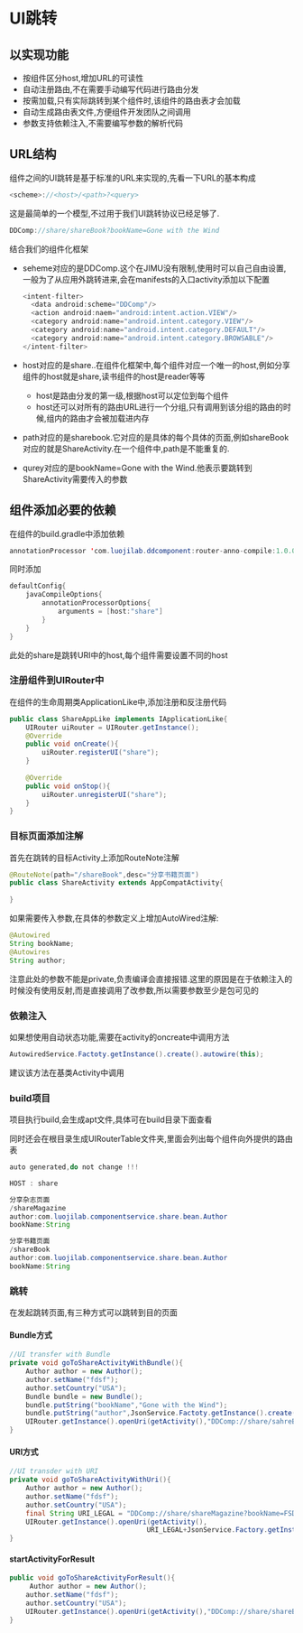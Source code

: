 # UI跳转

## 以实现功能

- 按组件区分host,增加URL的可读性
- 自动注册路由,不在需要手动编写代码进行路由分发
- 按需加载,只有实际跳转到某个组件时,该组件的路由表才会加载
- 自动生成路由表文件,方便组件开发团队之间调用
- 参数支持依赖注入,不需要编写参数的解析代码

## URL结构

组件之间的UI跳转是基于标准的URL来实现的,先看一下URL的基本构成

```java
<scheme>://<host>/<path>?<query>
```

这是最简单的一个模型,不过用于我们UI跳转协议已经足够了.

```java
DDComp://share/shareBook?bookName=Gone with the Wind
```

结合我们的组件化框架

- seheme对应的是DDComp.这个在JIMU没有限制,使用时可以自己自由设置,一般为了从应用外跳转进来,会在manifests的入口activity添加以下配置

  ```java
  <intent-filter>
  	<data android:scheme="DDComp"/>
  	<action android:naem="android:intent.action.VIEW"/>
  	<category android:name="android.intent.category.VIEW"/>
  	<category android:name="android.intent.category.DEFAULT"/>
  	<category android:name="android.intent.category.BROWSABLE"/>
  </intent-filter>
  ```

- host对应的是share..在组件化框架中,每个组件对应一个唯一的host,例如分享组件的host就是share,读书组件的host是reader等等

  - host是路由分发的第一级,根据host可以定位到每个组件
  - host还可以对所有的路由URL进行一个分组,只有调用到该分组的路由的时候,组内的路由才会被加载进内存

- path对应的是sharebook.它对应的是具体的每个具体的页面,例如shareBook对应的就是ShareActivity.在一个组件中,path是不能重复的.

- qurey对应的是bookName=Gone with the Wind.他表示要跳转到ShareActivity需要传入的参数

## 组件添加必要的依赖

在组件的build.gradle中添加依赖

```java
annotationProcessor 'com.luojilab.ddcomponent:router-anno-compile:1.0.0'
```

同时添加

```java
defaultConfig{
    javaCompileOptions{
        annotationProcessorOptions{
            arguments = [host:"share"]
        }
    }
}
```

此处的share是跳转URI中的host,每个组件需要设置不同的host

### 注册组件到UIRouter中

在组件的生命周期类ApplicationLike中,添加注册和反注册代码

```java
public class ShareAppLike implements IApplicationLike{
    UIRouter uiRouter = UIRouter.getInstance();
    @Override
    public void onCreate(){
        uiRouter.registerUI("share");
    }
    
    @Override
    public void onStop(){
        uiRouter.unregisterUI("share");
    }
}
```

### 目标页面添加注解

首先在跳转的目标Activity上添加RouteNote注解

```java
@RouteNote(path="/shareBook",desc="分享书籍页面")
public class ShareActivity extends AppCompatActivity{
    
}
```

如果需要传入参数,在具体的参数定义上增加AutoWired注解:

```java
@Autowired
String bookName;
@Autowires
String author;
```

注意此处的参数不能是private,负责编译会直接报错.这里的原因是在于依赖注入的时候没有使用反射,而是直接调用了改参数,所以需要参数至少是包可见的

### 依赖注入

如果想使用自动状态功能,需要在activity的oncreate中调用方法

```java
AutowiredService.Factoty.getInstance().create().autowire(this);
```

建议该方法在基类Activity中调用

### build项目

项目执行build,会生成apt文件,具体可在build目录下面查看

同时还会在根目录生成UIRouterTable文件夹,里面会列出每个组件向外提供的路由表

```java
auto generated,do not change !!!

HOST : share

分享杂志页面
/shareMagazine
author:com.luojilab.componentservice.share.bean.Author
bookName:String

分享书籍页面
/shareBook
author:com.luojilab.componentservice.share.bean.Author
bookName:String
```

### 跳转

在发起跳转页面,有三种方式可以跳转到目的页面

#### Bundle方式

```java
//UI transfer with Bundle
private void goToShareActivityWithBundle(){
    Author author = new Author();
    author.setName("fdsf");
	author.setCountry("USA");
    Bundle bundle = new Bundle();
    bundle.putString("bookName","Gone with the Wind");
    bundle.putString("author",JsonService.Factoty.getInstance().create().toJsonString(author));
    UIRouter.getInstance().openUri(getActivity(),"DDComp://share/sahreBook",bundle);
}
```

#### URI方式

```java
//UI transder with URI
private void goToShareActivityWithUri(){
    Author author = new Author();
    author.setName("fdsf");
	author.setCountry("USA");
    final String URI_LEGAL = "DDComp://share/shareMagazine?bookName=FSDF&amp;author=";
    UIRouter.getInstance().openUri(getActivity(),
                                  URI_LEGAL+JsonService.Factory.getInstance().create().toJsonString(author),null);
}
```

#### startActivityForResult

```java
public void goToShareActivityForResult(){
     Author author = new Author();
    author.setName("fdsf");
	author.setCountry("USA");
    UIRouter.getInstance().openUri(getActivity(),"DDComp://share/shareBook?bookName=FDS&amp;author"+JsonService.Factory.getInstance().create().toJsonString(author),null,7777);
}
```

